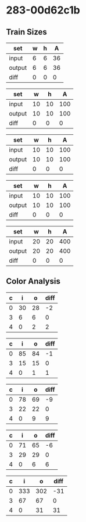 # 283-00d62c1b
## Train Sizes

|set|w|h|A|
|---|---|---|---|
|input|6|6|36|
|output|6|6|36|
|diff|0|0|0|


|set|w|h|A|
|---|---|---|---|
|input|10|10|100|
|output|10|10|100|
|diff|0|0|0|


|set|w|h|A|
|---|---|---|---|
|input|10|10|100|
|output|10|10|100|
|diff|0|0|0|


|set|w|h|A|
|---|---|---|---|
|input|10|10|100|
|output|10|10|100|
|diff|0|0|0|


|set|w|h|A|
|---|---|---|---|
|input|20|20|400|
|output|20|20|400|
|diff|0|0|0|


## Color Analysis

|c|i|o|diff|
|---|---|---|---|
|0|30|28|-2|
|3|6|6|0|
|4|0|2|2|


|c|i|o|diff|
|---|---|---|---|
|0|85|84|-1|
|3|15|15|0|
|4|0|1|1|


|c|i|o|diff|
|---|---|---|---|
|0|78|69|-9|
|3|22|22|0|
|4|0|9|9|


|c|i|o|diff|
|---|---|---|---|
|0|71|65|-6|
|3|29|29|0|
|4|0|6|6|


|c|i|o|diff|
|---|---|---|---|
|0|333|302|-31|
|3|67|67|0|
|4|0|31|31|

